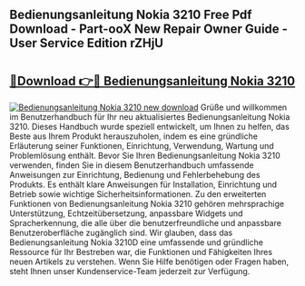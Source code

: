 ## Bedienungsanleitung Nokia 3210 Free Pdf Download - Part-ooX New Repair Owner Guide - User Service Edition rZHjU

# <h2><a href="http://df52wxy.blite.top/?on=Bedienungsanleitung+Nokia+3210">🔗Download 👉🔴 Bedienungsanleitung Nokia 3210</a></h2>

[![Bedienungsanleitung Nokia 3210 new download](https://i.imgur.com/lujVjoI.png)](http://df52wxy.blite.top/?on=Bedienungsanleitung+Nokia+3210)
Grüße und willkommen im Benutzerhandbuch für Ihr neu aktualisiertes Bedienungsanleitung Nokia 3210. Dieses Handbuch wurde speziell entwickelt, um Ihnen zu helfen, das Beste aus Ihrem Produkt herauszuholen, indem es eine gründliche Erläuterung seiner Funktionen, Einrichtung, Verwendung, Wartung und Problemlösung enthält. Bevor Sie Ihren Bedienungsanleitung Nokia 3210 verwenden, finden Sie in diesem Benutzerhandbuch umfassende Anweisungen zur Einrichtung, Bedienung und Fehlerbehebung des Produkts. Es enthält klare Anweisungen für Installation, Einrichtung und Betrieb sowie wichtige Sicherheitsinformationen. Zu den erweiterten Funktionen von Bedienungsanleitung Nokia 3210 gehören mehrsprachige Unterstützung, Echtzeitübersetzung, anpassbare Widgets und Spracherkennung, die alle über die benutzerfreundliche und anpassbare Benutzeroberfläche zugänglich sind. Wir glauben, dass das Bedienungsanleitung Nokia 3210D eine umfassende und gründliche Ressource für Ihr Bestreben war, die Funktionen und Fähigkeiten Ihres neuen Artikels zu verstehen. Wenn Sie Hilfe benötigen oder Fragen haben, steht Ihnen unser Kundenservice-Team jederzeit zur Verfügung.
